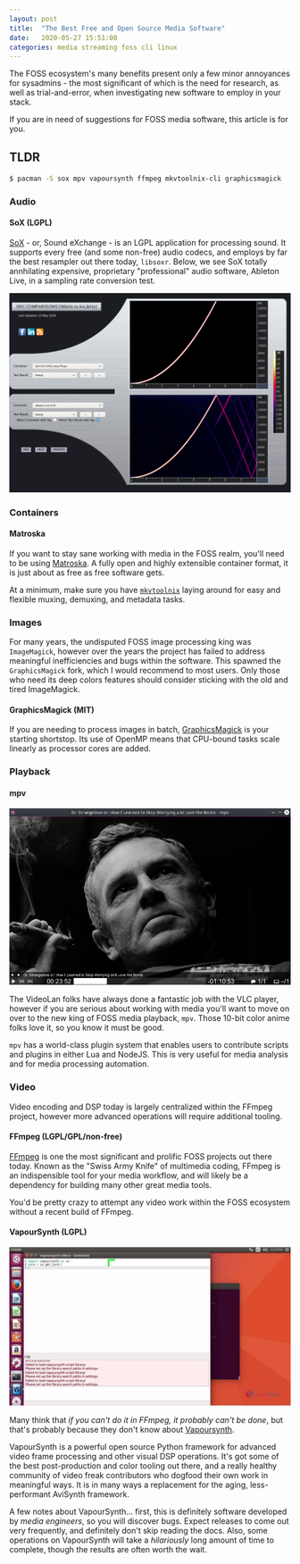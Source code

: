 ```yaml
---
layout: post
title:  "The Best Free and Open Source Media Software"
date:   2020-05-27 15:51:00
categories: media streaming foss cli linux
---
```


The FOSS ecosystem's many benefits present only a few minor annoyances for sysadmins - the most significant of which is the need for research, as well as trial-and-error, when investigating new software to employ in your stack.

If you are in need of suggestions for FOSS media software, this article is for you.

## TLDR

```sh
$ pacman -S sox mpv vapoursynth ffmpeg mkvtoolnix-cli graphicsmagick
```

### Audio

#### SoX (LGPL)

[SoX](http://sox.sourceforge.net/) - or, Sound eXchange - is an LGPL application for processing sound. It supports every free (and some non-free) audio codecs, and employs by far the best resampler out there today, `libsoxr`. Below, we see SoX totally annhilating expensive, proprietary "professional" audio software, Ableton Live, in a sampling rate conversion test.

![](/sox-src.jpg)

### Containers

#### Matroska

If you want to stay sane working with media in the FOSS realm, you'll need to be using [Matroska](https://www.matroska.org/). A fully open and highly extensible container format, it is just about as free as free software gets.

At a minimum, make sure you have [`mkvtoolnix`](https://mkvtoolnix.download/) laying around for easy and flexible muxing, demuxing, and metadata tasks.

### Images

For many years, the undisputed FOSS image processing king was `ImageMagick`, however over the years the project has failed to address meaningful inefficiencies and bugs within the software. This spawned the `GraphicsMagick` fork, which I would recommend to most users. Only those who need its deep colors features should consider sticking with the old and tired ImageMagick.

#### GraphicsMagick (MIT)

If you are needing to process images in batch, [GraphicsMagick](http://www.graphicsmagick.org/) is your starting shortstop. Its use of OpenMP means that CPU-bound tasks scale linearly as processor cores are added.

### Playback

#### mpv

![](/mpv.jpg)

The VideoLan folks have always done a fantastic job with the VLC player, however if you are serious about working with media you'll want to move on over to the new king of FOSS media playback, `mpv`. Those 10-bit color anime folks love it, so you know it must be good.

`mpv` has a world-class plugin system that enables users to contribute scripts and plugins in either Lua and NodeJS. This is very useful for media analysis and for media processing automation.

### Video

Video encoding and DSP today is largely centralized within the FFmpeg project, however more advanced operations will require additional tooling.

#### FFmpeg (LGPL/GPL/non-free)

[FFmpeg](https://ffmpeg.org) is one the most significant and prolific FOSS projects out there today. Known as the "Swiss Army Knife" of multimedia coding, FFmpeg is an indispensible tool for your media workflow, and will likely be a dependency for building many other great media tools.

You'd be pretty crazy to attempt any video work within the FOSS ecosystem without a recent build of FFmpeg.

#### VapourSynth (LGPL)

![](/vs.jpg)

Many think that *if you can't do it in FFmpeg, it probably can't be done*, but that's probably because they don't know about [Vapoursynth](http://www.vapoursynth.com/).

VapourSynth is a powerful open source Python framework for advanced video frame processing and other visual DSP operations. It's got some of the best post-production and color tooling out there, and a really healthy community of video freak contributors who dogfood their own work in meaningful ways. It is in many ways a replacement for the aging, less-performant AviSynth framework.

A few notes about VapourSynth... first, this is definitely software developed by *media engineers*, so you will discover bugs. Expect releases to come out very frequently, and definitely don't skip reading the docs. Also, some operations on VapourSynth will take a *hilariously* long amount of time to complete, though the results are often worth the wait.
